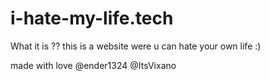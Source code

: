 # i-hate-my-life.tech

What it is ??
this is a website were u can hate your own life :)


made with love 
@ender1324
@ItsVixano
